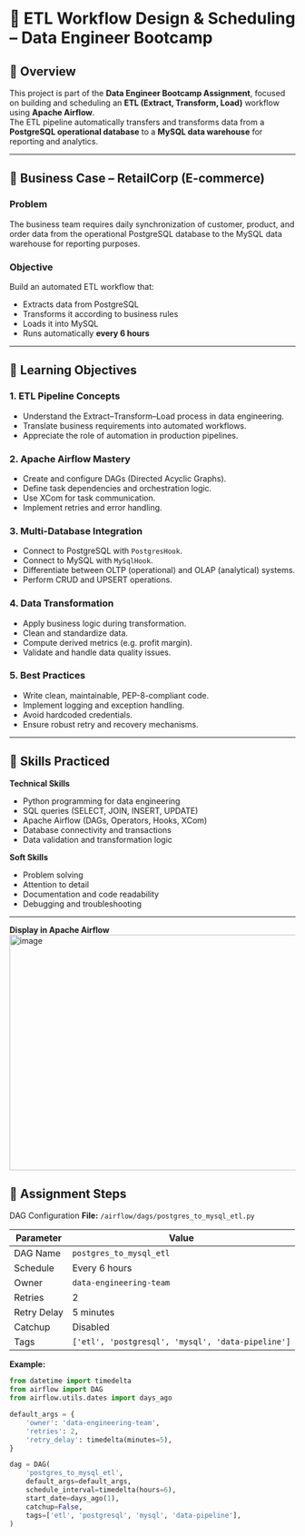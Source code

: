 # 🚀 ETL Workflow Design & Scheduling – Data Engineer Bootcamp

## 📘 Overview
This project is part of the **Data Engineer Bootcamp Assignment**, focused on building and scheduling an **ETL (Extract, Transform, Load)** workflow using **Apache Airflow**.  
The ETL pipeline automatically transfers and transforms data from a **PostgreSQL operational database** to a **MySQL data warehouse** for reporting and analytics.

---

## 🏢 Business Case – RetailCorp (E-commerce)

### Problem
The business team requires daily synchronization of customer, product, and order data from the operational PostgreSQL database to the MySQL data warehouse for reporting purposes.

### Objective
Build an automated ETL workflow that:
- Extracts data from PostgreSQL
- Transforms it according to business rules
- Loads it into MySQL
- Runs automatically **every 6 hours**

---

## 🎯 Learning Objectives

### 1. ETL Pipeline Concepts
- Understand the Extract–Transform–Load process in data engineering.
- Translate business requirements into automated workflows.
- Appreciate the role of automation in production pipelines.

### 2. Apache Airflow Mastery
- Create and configure DAGs (Directed Acyclic Graphs).
- Define task dependencies and orchestration logic.
- Use XCom for task communication.
- Implement retries and error handling.

### 3. Multi-Database Integration
- Connect to PostgreSQL with `PostgresHook`.
- Connect to MySQL with `MySqlHook`.
- Differentiate between OLTP (operational) and OLAP (analytical) systems.
- Perform CRUD and UPSERT operations.

### 4. Data Transformation
- Apply business logic during transformation.
- Clean and standardize data.
- Compute derived metrics (e.g. profit margin).
- Validate and handle data quality issues.

### 5. Best Practices
- Write clean, maintainable, PEP-8-compliant code.
- Implement logging and exception handling.
- Avoid hardcoded credentials.
- Ensure robust retry and recovery mechanisms.

---

## 🧠 Skills Practiced

**Technical Skills**
- Python programming for data engineering
- SQL queries (SELECT, JOIN, INSERT, UPDATE)
- Apache Airflow (DAGs, Operators, Hooks, XCom)
- Database connectivity and transactions
- Data validation and transformation logic

**Soft Skills**
- Problem solving
- Attention to detail
- Documentation and code readability
- Debugging and troubleshooting

---
**Display in Apache Airflow**
<img width="610" height="415" alt="image" src="https://github.com/user-attachments/assets/54e916c1-a467-475a-b1fd-96c1cb18e7ce" />


## 🧩 Assignment Steps
DAG Configuration
**File:** `/airflow/dags/postgres_to_mysql_etl.py`

| Parameter | Value |
|------------|--------|
| DAG Name | `postgres_to_mysql_etl` |
| Schedule | Every 6 hours |
| Owner | `data-engineering-team` |
| Retries | 2 |
| Retry Delay | 5 minutes |
| Catchup | Disabled |
| Tags | `['etl', 'postgresql', 'mysql', 'data-pipeline']` |

**Example:**
```python
from datetime import timedelta
from airflow import DAG
from airflow.utils.dates import days_ago

default_args = {
    'owner': 'data-engineering-team',
    'retries': 2,
    'retry_delay': timedelta(minutes=5),
}

dag = DAG(
    'postgres_to_mysql_etl',
    default_args=default_args,
    schedule_interval=timedelta(hours=6),
    start_date=days_ago(1),
    catchup=False,
    tags=['etl', 'postgresql', 'mysql', 'data-pipeline'],
)




